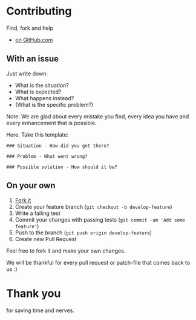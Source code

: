 # Contributing

Find, fork and help


* [on GitHub.com](https://github.com/sourcerer-mike/magento-devMode)


## With an issue

Just write down:

 - What is the situation?
 - What is expected?
 - What happens instead?
 - (What is the specific problem?)

Note:
We are glad about every mistake you find,
every idea you have and every enhancement that is possible.


Here. Take this template:

```
### Situation - How did you get there?

### Problem - What went wrong?

### Possible solution - How should it be?
```


## On your own

1. [Fork it](https://github.com/sourcerer-mike/magento-devMode/fork)
2. Create your feature branch (`git checkout -b develop-feature`)
3. Write a failing test
4. Commit your changes with passing tests (`git commit -am 'Add some feature'`)
5. Push to the branch (`git push origin develop-feature`)
6. Create new Pull Request


Feel free to fork it and make your own changes.

We will be thankful for every pull request or patch-file that comes back to us :)


# Thank you

for saving time and nerves.
